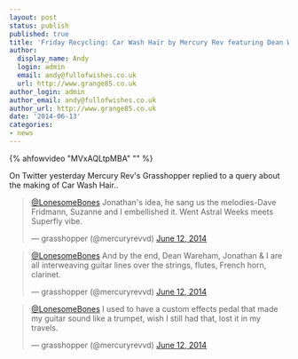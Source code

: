 ```yaml
---
layout: post
status: publish
published: true
title: 'Friday Recycling: Car Wash Hair by Mercury Rev featuring Dean Wareham'
author:
  display_name: Andy
  login: admin
  email: andy@fullofwishes.co.uk
  url: http://www.grange85.co.uk
author_login: admin
author_email: andy@fullofwishes.co.uk
author_url: http://www.grange85.co.uk
date: '2014-06-13'
categories:
- news
---
```


{% ahfowvideo "MVxAQLtpMBA" "" %}


On Twitter yesterday Mercury Rev's Grasshopper replied to a query about the making of Car Wash Hair..

<blockquote class="twitter-tweet" lang="en-gb"><p><a href="https://twitter.com/LonesomeBones">@LonesomeBones</a> Jonathan&#39;s idea, he sang us the melodies-Dave Fridmann, Suzanne and I embellished it. Went Astral Weeks meets Superfly vibe.</p>
<p>&mdash; grasshopper (@mercuryrevvd) <a href="https://twitter.com/mercuryrevvd/statuses/477076929032761344">June 12, 2014</a></p></blockquote>

<blockquote class="twitter-tweet" data-conversation="none" lang="en-gb"><p><a href="https://twitter.com/LonesomeBones">@LonesomeBones</a> And by the end, Dean Wareham, Jonathan & I are all interweaving guitar lines over the strings, flutes, French horn, clarinet.</p>
<p>&mdash; grasshopper (@mercuryrevvd) <a href="https://twitter.com/mercuryrevvd/statuses/477077534736416768">June 12, 2014</a></p></blockquote>

<blockquote class="twitter-tweet" data-conversation="none" lang="en-gb"><p><a href="https://twitter.com/LonesomeBones">@LonesomeBones</a> I used to have a custom effects pedal that made my guitar sound like a trumpet, wish I still had that, lost it in my travels.</p>
<p>&mdash; grasshopper (@mercuryrevvd) <a href="https://twitter.com/mercuryrevvd/statuses/477078378789740544">June 12, 2014</a></p></blockquote>
